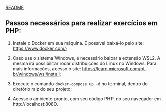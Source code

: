 <a href="/README.md">README</a>

 ## Passos necessários para realizar exercícios em PHP:

 1. Instale o Docker em sua máquina. É possível baixá-lo pelo site: https://www.docker.com/;

 2. Caso use o sistema Windows, é necessário baixar a extensão WSL2. A mesma irá possibilitar rodar distribuições do Linux no Windows. Para mais informações, acesso o site: https://learn.microsoft.com/pt-br/windows/wsl/install;

 3. Execute o comando `docker-compose up -d` no terminal, dentro do diretório raiz do seu projeto;

 4. Acesse o ambiente pronto, com seu código PHP, no seu navegador em http://localhost:8080.
